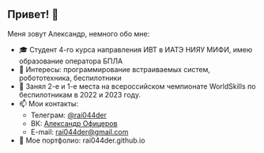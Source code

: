 ## Привет! 👋

Меня зовут Александр, немного обо мне:

- 🎓 Студент 4-го курса направления ИВТ в ИАТЭ НИЯУ МИФИ, имею образование оператора БПЛА
- 🧐 Интересы: программирование встраиваемых систем, робототехника, беспилотники
- 🥇 Занял 2-е и 1-е места на всероссийском чемпионате WorldSkills по беспилотникам в 2022 и 2023 году.
- 📫 Мои контакты: 
  * Телеграм: [@rai044der](https://t.me/rai044der)
  * ВК: [Александр Офицеров](https://vk.com/rai044der)
  * E-mail: rai044der@gmail.com
- 📝 Мое портфолио: rai044der.github.io